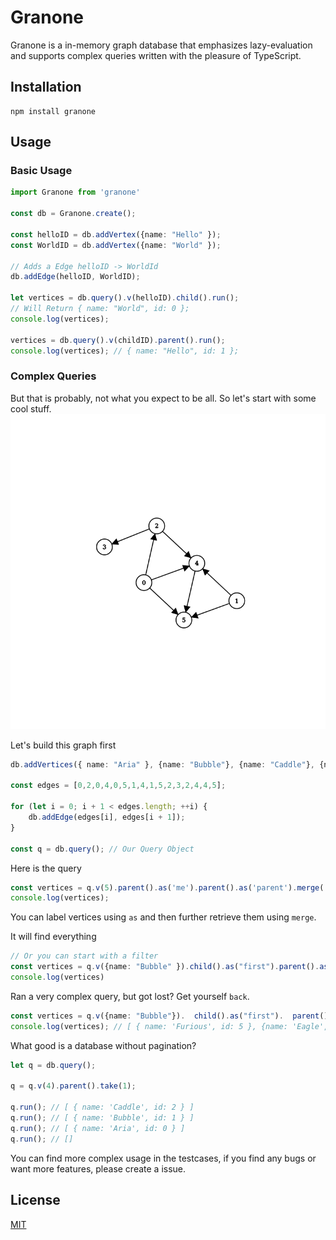 # Granone

Granone is a in-memory graph database that emphasizes lazy-evaluation and supports complex queries written with the pleasure of TypeScript.

## Installation
```
npm install granone
```

## Usage

### Basic Usage

```typescript
import Granone from 'granone'

const db = Granone.create();

const helloID = db.addVertex({name: "Hello" });
const WorldID = db.addVertex({name: "World" });

// Adds a Edge helloID -> WorldId 
db.addEdge(helloID, WorldID);

let vertices = db.query().v(helloID).child().run();
// Will Return { name: "World", id: 0 };
console.log(vertices);

vertices = db.query().v(childID).parent().run();
console.log(vertices); // { name: "Hello", id: 1 };
```

### Complex Queries

But that is probably, not what you expect to be all. So let's start with some cool stuff.
![Graph](./docs/graph.png?raw=true)

Let's build this graph first
```typescript
db.addVertices({ name: "Aria" }, {name: "Bubble"}, {name: "Caddle"}, {name: "Dutch"}, {name: "Eagle" }, {name: "Furious"});

const edges = [0,2,0,4,0,5,1,4,1,5,2,3,2,4,4,5];

for (let i = 0; i + 1 < edges.length; ++i) {
    db.addEdge(edges[i], edges[i + 1]);
}

const q = db.query(); // Our Query Object
```
Here is the query

```typescript
const vertices = q.v(5).parent().as('me').parent().as('parent').merge('me', 'parent').run();
console.log(vertices);
```
You can label vertices using `as` and then further retrieve them using `merge`.

It will find everything

```typescript
// Or you can start with a filter
const vertices = q.v({name: "Bubble" }).child().as("first").parent().as("second").child().as("Oh My Caddle").run();
console.log(vertices)
```

Ran a very complex query, but got lost? Get yourself `back`.

```typescript
const vertices = q.v({name: "Bubble"}).  child().as("first").  parent().as("second").  child().as("Where am I").  back("first").  run();
console.log(vertices); // [ { name: 'Furious', id: 5 }, {name: 'Eagle', id: 4} ]
``` 
What good is a database without pagination?

```typescript
let q = db.query();

q = q.v(4).parent().take(1);

q.run(); // [ { name: 'Caddle', id: 2 } ]
q.run(); // [ { name: 'Bubble', id: 1 } ]
q.run(); // [ { name: 'Aria', id: 0 } ]
q.run(); // []
```

You can find more complex usage in the testcases, if you find any bugs or want more features, please create a issue.

## License
[MIT](https://choosealicense.com/licenses/mit/)


